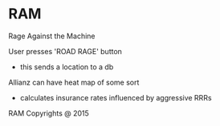 # RAM
Rage Against the Machine

User presses 'ROAD RAGE' button
- this sends a location to a db

Allianz can have heat map of some sort
- calculates insurance rates influenced by aggressive RRRs

RAM Copyrights @ 2015
